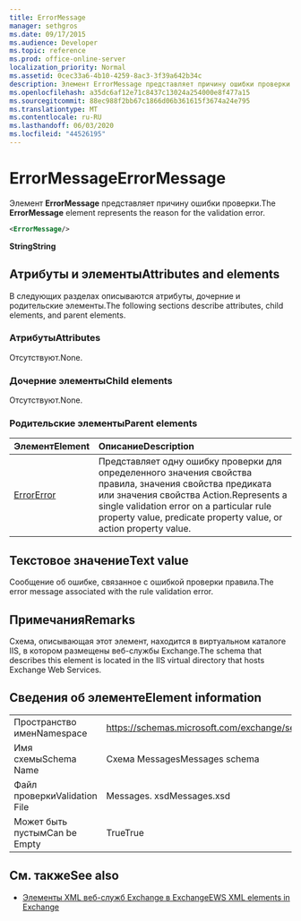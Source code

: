 ```yaml
---
title: ErrorMessage
manager: sethgros
ms.date: 09/17/2015
ms.audience: Developer
ms.topic: reference
ms.prod: office-online-server
localization_priority: Normal
ms.assetid: 0cec33a6-4b10-4259-8ac3-3f39a642b34c
description: Элемент ErrorMessage представляет причину ошибки проверки.
ms.openlocfilehash: a35dc6af12e71c8437c13024a254000e8f477a15
ms.sourcegitcommit: 88ec988f2bb67c1866d06b361615f3674a24e795
ms.translationtype: MT
ms.contentlocale: ru-RU
ms.lasthandoff: 06/03/2020
ms.locfileid: "44526195"
---
```

# <a name="errormessage"></a><span data-ttu-id="682f1-103">ErrorMessage</span><span class="sxs-lookup"><span data-stu-id="682f1-103">ErrorMessage</span></span>

<span data-ttu-id="682f1-104">Элемент **ErrorMessage** представляет причину ошибки проверки.</span><span class="sxs-lookup"><span data-stu-id="682f1-104">The **ErrorMessage** element represents the reason for the validation error.</span></span> 
  
```XML
<ErrorMessage/>
```

 <span data-ttu-id="682f1-105">**String**</span><span class="sxs-lookup"><span data-stu-id="682f1-105">**String**</span></span>
## <a name="attributes-and-elements"></a><span data-ttu-id="682f1-106">Атрибуты и элементы</span><span class="sxs-lookup"><span data-stu-id="682f1-106">Attributes and elements</span></span>

<span data-ttu-id="682f1-107">В следующих разделах описываются атрибуты, дочерние и родительские элементы.</span><span class="sxs-lookup"><span data-stu-id="682f1-107">The following sections describe attributes, child elements, and parent elements.</span></span>
  
### <a name="attributes"></a><span data-ttu-id="682f1-108">Атрибуты</span><span class="sxs-lookup"><span data-stu-id="682f1-108">Attributes</span></span>

<span data-ttu-id="682f1-109">Отсутствуют.</span><span class="sxs-lookup"><span data-stu-id="682f1-109">None.</span></span>
  
### <a name="child-elements"></a><span data-ttu-id="682f1-110">Дочерние элементы</span><span class="sxs-lookup"><span data-stu-id="682f1-110">Child elements</span></span>

<span data-ttu-id="682f1-111">Отсутствуют.</span><span class="sxs-lookup"><span data-stu-id="682f1-111">None.</span></span>
  
### <a name="parent-elements"></a><span data-ttu-id="682f1-112">Родительские элементы</span><span class="sxs-lookup"><span data-stu-id="682f1-112">Parent elements</span></span>

|<span data-ttu-id="682f1-113">**Элемент**</span><span class="sxs-lookup"><span data-stu-id="682f1-113">**Element**</span></span>|<span data-ttu-id="682f1-114">**Описание**</span><span class="sxs-lookup"><span data-stu-id="682f1-114">**Description**</span></span>|
|:-----|:-----|
|[<span data-ttu-id="682f1-115">Error</span><span class="sxs-lookup"><span data-stu-id="682f1-115">Error</span></span>](error.md) <br/> |<span data-ttu-id="682f1-116">Представляет одну ошибку проверки для определенного значения свойства правила, значения свойства предиката или значения свойства Action.</span><span class="sxs-lookup"><span data-stu-id="682f1-116">Represents a single validation error on a particular rule property value, predicate property value, or action property value.</span></span>  <br/> |
   
## <a name="text-value"></a><span data-ttu-id="682f1-117">Текстовое значение</span><span class="sxs-lookup"><span data-stu-id="682f1-117">Text value</span></span>

<span data-ttu-id="682f1-118">Сообщение об ошибке, связанное с ошибкой проверки правила.</span><span class="sxs-lookup"><span data-stu-id="682f1-118">The error message associated with the rule validation error.</span></span>
  
## <a name="remarks"></a><span data-ttu-id="682f1-119">Примечания</span><span class="sxs-lookup"><span data-stu-id="682f1-119">Remarks</span></span>

<span data-ttu-id="682f1-120">Схема, описывающая этот элемент, находится в виртуальном каталоге IIS, в котором размещены веб-службы Exchange.</span><span class="sxs-lookup"><span data-stu-id="682f1-120">The schema that describes this element is located in the IIS virtual directory that hosts Exchange Web Services.</span></span>
  
## <a name="element-information"></a><span data-ttu-id="682f1-121">Сведения об элементе</span><span class="sxs-lookup"><span data-stu-id="682f1-121">Element information</span></span>

|||
|:-----|:-----|
|<span data-ttu-id="682f1-122">Пространство имен</span><span class="sxs-lookup"><span data-stu-id="682f1-122">Namespace</span></span>  <br/> |https://schemas.microsoft.com/exchange/services/2006/messages  <br/> |
|<span data-ttu-id="682f1-123">Имя схемы</span><span class="sxs-lookup"><span data-stu-id="682f1-123">Schema Name</span></span>  <br/> |<span data-ttu-id="682f1-124">Схема Messages</span><span class="sxs-lookup"><span data-stu-id="682f1-124">Messages schema</span></span>  <br/> |
|<span data-ttu-id="682f1-125">Файл проверки</span><span class="sxs-lookup"><span data-stu-id="682f1-125">Validation File</span></span>  <br/> |<span data-ttu-id="682f1-126">Messages. xsd</span><span class="sxs-lookup"><span data-stu-id="682f1-126">Messages.xsd</span></span>  <br/> |
|<span data-ttu-id="682f1-127">Может быть пустым</span><span class="sxs-lookup"><span data-stu-id="682f1-127">Can be Empty</span></span>  <br/> |<span data-ttu-id="682f1-128">True</span><span class="sxs-lookup"><span data-stu-id="682f1-128">True</span></span>  <br/> |
   
## <a name="see-also"></a><span data-ttu-id="682f1-129">См. также</span><span class="sxs-lookup"><span data-stu-id="682f1-129">See also</span></span>



- [<span data-ttu-id="682f1-130">Элементы XML веб-служб Exchange в Exchange</span><span class="sxs-lookup"><span data-stu-id="682f1-130">EWS XML elements in Exchange</span></span>](ews-xml-elements-in-exchange.md)

